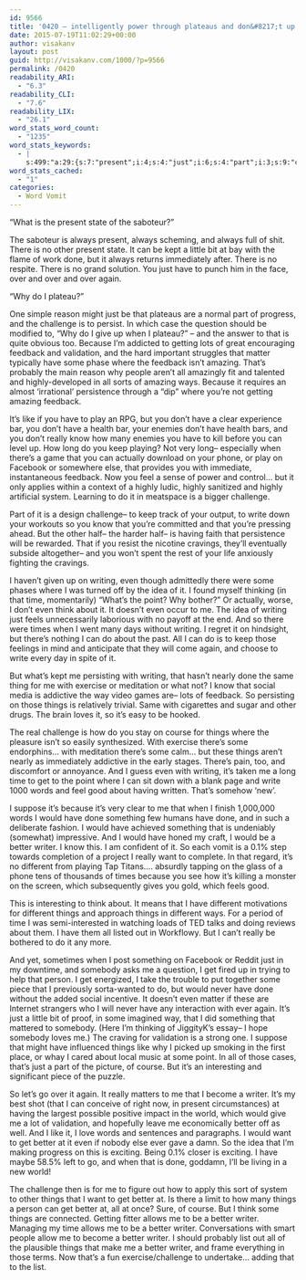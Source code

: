 ```yaml
---
id: 9566
title: '0420 – intelligently power through plateaus and don&#8217;t up'
date: 2015-07-19T11:02:29+00:00
author: visakanv
layout: post
guid: http://visakanv.com/1000/?p=9566
permalink: /0420
readability_ARI:
  - "6.3"
readability_CLI:
  - "7.6"
readability_LIX:
  - "26.1"
word_stats_word_count:
  - "1235"
word_stats_keywords:
  - |
    s:499:"a:29:{s:7:"present";i:4;s:4:"just";i:6;s:4:"part";i:3;s:9:"challenge";i:6;s:7:"because";i:4;s:8:"feedback";i:5;s:10:"validation";i:3;s:7:"amazing";i:3;s:6:"highly";i:4;s:4:"like";i:3;s:6:"really";i:4;s:4:"know";i:4;s:4:"long";i:3;s:4:"keep";i:3;s:7:"there's";i:5;s:5:"write";i:3;s:7:"writing";i:5;s:4:"idea";i:3;s:4:"time";i:4;s:5:"point";i:3;s:5:"think";i:3;s:8:"exercise";i:3;s:6:"things";i:10;s:6:"course";i:3;s:5:"words";i:3;s:6:"better";i:9;s:6:"writer";i:6;s:4:"want";i:3;s:9:"different";i:4;}";
word_stats_cached:
  - "1"
categories:
  - Word Vomit
---
```

&#8220;What is the present state of the saboteur?&#8221;

The saboteur is always present, always scheming, and always full of shit. There is no other present state. It can be kept a little bit at bay with the flame of work done, but it always returns immediately after. There is no respite. There is no grand solution. You just have to punch him in the face, over and over and over again.

&#8220;Why do I plateau?&#8221;

One simple reason might just be that plateaus are a normal part of progress, and the challenge is to persist. In which case the question should be modified to, &#8220;Why do I give up when I plateau?&#8221; – and the answer to that is quite obvious too. Because I&#8217;m addicted to getting lots of great encouraging feedback and validation, and the hard important struggles that matter typically have some phase where the feedback isn&#8217;t amazing. That&#8217;s probably the main reason why people aren&#8217;t all amazingly fit and talented and highly-developed in all sorts of amazing ways. Because it requires an almost &#8216;irrational&#8217; persistence through a &#8220;dip&#8221; where you&#8217;re not getting amazing feedback.

It&#8217;s like if you have to play an RPG, but you don&#8217;t have a clear experience bar, you don&#8217;t have a health bar, your enemies don&#8217;t have health bars, and you don&#8217;t really know how many enemies you have to kill before you can level up. How long do you keep playing? Not very long– especially when there&#8217;s a game that you can actually download on your phone, or play on Facebook or somewhere else, that provides you with immediate, instantaneous feedback. Now you feel a sense of power and control&#8230; but it only applies within a context of a highly ludic, highly sanitized and highly artificial system. Learning to do it in meatspace is a bigger challenge. 

Part of it is a design challenge– to keep track of your output, to write down your workouts so you know that you&#8217;re committed and that you&#8217;re pressing ahead. But the other half– the harder half– is having faith that persistence will be rewarded. That if you resist the nicotine cravings, they&#8217;ll eventually subside altogether– and you won&#8217;t spent the rest of your life anxiously fighting the cravings. 

I haven&#8217;t given up on writing, even though admittedly there were some phases where I was turned off by the idea of it. I found myself thinking (in that time, momentarily) &#8220;What&#8217;s the point? Why bother?&#8221; Or actually, worse, I don&#8217;t even think about it. It doesn&#8217;t even occur to me. The idea of writing just feels unnecessarily laborious with no payoff at the end. And so there were times when I went many days without writing. I regret it on hindsight, but there&#8217;s nothing I can do about the past. All I can do is to keep those feelings in mind and anticipate that they will come again, and choose to write every day in spite of it.

But what&#8217;s kept me persisting with writing, that hasn&#8217;t nearly done the same thing for me with exercise or meditation or what not? I know that social media is addictive the way video games are– lots of feedback. So persisting on those things is relatively trivial. Same with cigarettes and sugar and other drugs. The brain loves it, so it&#8217;s easy to be hooked. 

The real challenge is how do you stay on course for things where the pleasure isn&#8217;t so easily synthesized. With exercise there&#8217;s some endorphins&#8230; with meditation there&#8217;s some calm&#8230; but these things aren&#8217;t nearly as immediately addictive in the early stages. There&#8217;s pain, too, and discomfort or annoyance. And I guess even with writing, it&#8217;s taken me a long time to get to the point where I can sit down with a blank page and write 1000 words and feel good about having written. That&#8217;s somehow &#8216;new&#8217;.

I suppose it&#8217;s because it&#8217;s very clear to me that when I finish 1,000,000 words I would have done something few humans have done, and in such a deliberate fashion. I would have achieved something that is undeniably (somewhat) impressive. And I would have honed my craft, I would be a better writer. I know this. I am confident of it. So each vomit is a 0.1% step towards completion of a project I really want to complete. In that regard, it&#8217;s no different from playing Tap Titans&#8230;. absurdly tapping on the glass of a phone tens of thousands of times because you see how it&#8217;s killing a monster on the screen, which subsequently gives you gold, which feels good. 

This is interesting to think about. It means that I have different motivations for different things and approach things in different ways. For a period of time I was semi-interested in watching loads of TED talks and doing reviews about them. I have them all listed out in Workflowy. But I can&#8217;t really be bothered to do it any more.

And yet, sometimes when I post something on Facebook or Reddit just in my downtime, and somebody asks me a question, I get fired up in trying to help that person. I get energized, I take the trouble to put together some piece that I previously sorta-wanted to do, but would never have done without the added social incentive. It doesn&#8217;t even matter if these are Internet strangers who I will never have any interaction with ever again. It&#8217;s just a little bit of proof, in some imagined way, that I did something that mattered to somebody. (Here I&#8217;m thinking of JiggityK&#8217;s essay– I hope somebody loves me.) The craving for validation is a strong one. I suppose that might have influenced things like why I picked up smoking in the first place, or whay I cared about local music at some point. In all of those cases, that&#8217;s just a part of the picture, of course. But it&#8217;s an interesting and significant piece of the puzzle.

So let&#8217;s go over it again. It really matters to me that I become a writer. It&#8217;s my best shot (that I can conceive of right now, in present circumstances) at having the largest possible positive impact in the world, which would give me a lot of validation, and hopefully leave me economically better off as well. And I like it, I love words and sentences and paragraphs. I would want to get better at it even if nobody else ever gave a damn. So the idea that I&#8217;m making progress on this is exciting. Being 0.1% closer is exciting. I have maybe 58.5% left to go, and when that is done, goddamn, I&#8217;ll be living in a new world!

The challenge then is for me to figure out how to apply this sort of system to other things that I want to get better at. Is there a limit to how many things a person can get better at, all at once? Sure, of course. But I think some things are connected. Getting fitter allows me to be a better writer. Managing my time allows me to be a better writer. Conversations with smart people allow me to become a better writer. I should probably list out all of the plausible things that make me a better writer, and frame everything in those terms. Now that&#8217;s a fun exercise/challenge to undertake&#8230; adding that to the list.